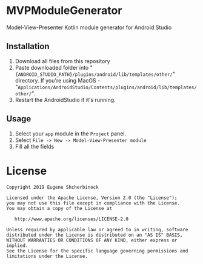 # MVPModuleGenerator
Model-View-Presenter Kotlin module generator for Android Studio

## Installation

1. Download all files from this repository
2. Paste downloaded folder into "`{ANDROID_STUDIO_PATH}/plugins/android/lib/templates/other/`" directory.
If you're using MacOS - "`Applications/AndroidStudio/Contents/plugins/android/lib/templates/other/`".
3. Restart the AndroidStudio if it's running.

## Usage

1. Select your `app` module in the `Project` panel.
2. Select `File -> New -> Model-View-Presenter module`
3. Fill all the fields

License
=======

    Copyright 2019 Eugene Shcherbinock

    Licensed under the Apache License, Version 2.0 (the "License");
    you may not use this file except in compliance with the License.
    You may obtain a copy of the License at

       http://www.apache.org/licenses/LICENSE-2.0

    Unless required by applicable law or agreed to in writing, software
    distributed under the License is distributed on an "AS IS" BASIS,
    WITHOUT WARRANTIES OR CONDITIONS OF ANY KIND, either express or implied.
    See the License for the specific language governing permissions and
    limitations under the License.

